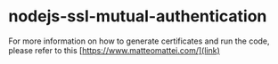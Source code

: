 # nodejs-ssl-mutual-authentication

For more information on how to generate certificates and run the code, please refer to this [https://www.matteomattei.com/](link)
